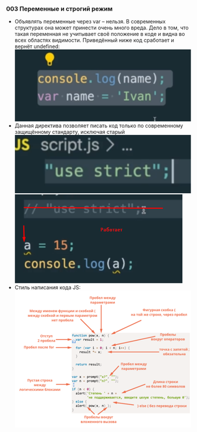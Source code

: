 ### **003 Переменные и строгий режим**

- Объявлять переменные через var – нельзя. В современных структурах она может принести очень много вреда. Дело в том, что такая переменная не учитывает своё положение в коде и видна во всех областях видимости. Приведённый ниже код сработает и вернёт undefined:
![](_png/Pasted%20image%2020220908194332.png)
- Данная директива позволяет писать код только по современному защищённому стандарту, исключая старый
![](_png/Pasted%20image%2020220908194337.png)![](_png/Pasted%20image%2020220908194345.png)
- Стиль написания кода JS:
![](_png/Pasted%20image%2020220908194351.png)